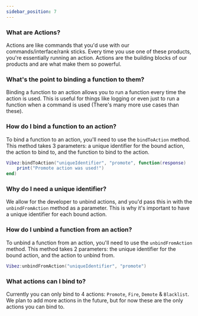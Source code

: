 ```yaml
---
sidebar_position: 7
---
```


### What are Actions?
Actions are like commands that you'd use with our commands/interface/rank sticks. Every time you use one of these products, you're essentially running an action. Actions are the building blocks of our products and are what make them so powerful.

### What's the point to binding a function to them?
Binding a function to an action allows you to run a function every time the action is used. This is useful for things like logging or even just to run a function when a command is used (There's many more use cases than these).

### How do I bind a function to an action?
To bind a function to an action, you'll need to use the `bindToAction` method. This method takes 3 parameters: a unique identifier for the bound action, the action to bind to, and the function to bind to the action.

```lua
Vibez:bindToAction("uniqueIdentifier", "promote", function(response)
    print("Promote action was used!")
end)
```

### Why do I need a unique identifier?
We allow for the developer to unbind actions, and you'd pass this in with the `unbindFromAction` method as a parameter. This is why it's important to have a unique identifier for each bound action.

### How do I unbind a function from an action?
To unbind a function from an action, you'll need to use the `unbindFromAction` method. This method takes 2 parameters: the unique identifier for the bound action, and the action to unbind from.

```lua
Vibez:unbindFromAction("uniqueIdentifier", "promote")
```

### What actions can I bind to?
Currently you can only bind to 4 actions: `Promote`, `Fire`, `Demote` & `Blacklist`. We plan to add more actions in the future, but for now these are the only actions you can bind to.